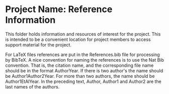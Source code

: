 # Project Name: Reference Information

This folder holds information and resources of interest for the project. This
is intended to be a convenient location for project members to access
support material for the project.

For LaTeX files references are put in the References.bib file for processing by
BibTeX. A nice convention for naming the references is to use the Nat Bib
convention. That is, the citation name, and the corresponding file name should
be in the format AuthorYear. If there is two author's the name should be
Author1Author2Year. For more than two authors, the name should be
Author1EtAlYear. In the preceding text, Author, Author1 and Author2 are the
last names of the authors.
